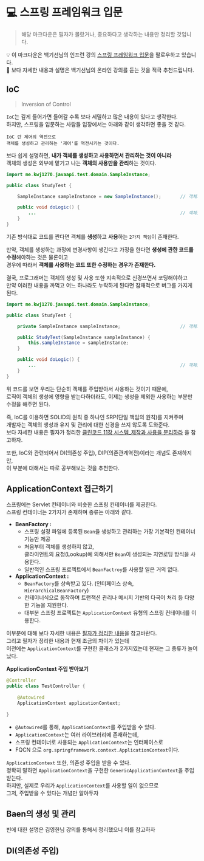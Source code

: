 # 💻 스프링 프레임워크 입문  
> 해당 마크다운은 필자가 몰랐거나, 중요하다고 생각하는 내용만 정리할 것입니다.   
   
💡 이 마크다운은 백기선님의 인프런 강의 [스프링 프레임워크 입문](https://www.inflearn.com/course/spring/dashboard)을 팔로우하고 있습니다.   
🔌 보다 자세한 내용과 설명은 백기선님의 온라인 강의를 듣는 것을 적극 추천드립니다.         
    
## IoC
> Inversion of Control   
          
`IoC`는 깊게 들어가면 들어갈 수록 보다 세밀하고 많은 내용이 있다고 생각한다.                
하지만, 스프링을 입문하는 사람들 입장에서는 아래와 같이 생각하면 좋을 것 같다.         
       
```
IoC 란 제어의 역전으로   
객체를 생성하고 관리하는 '제어'를 역전시키는 것이다.   
```  
보다 쉽게 설명하면, **내가 객체를 생성하고 사용하면서 관리하는 것이 아니라**      
객체의 생성은 외부에 맡기고 나는 **객체의 사용만을 관리**하는 것이다.     

```java
import me.kwj1270.javaapi.test.domain.SampleInstance;

public class StudyTest {

    SampleInstance sampleInstance = new SampleInstance();       // 객체의 생성 방법이 바뀌면 코드 수정해야함

    public void doLogic() {
        ...                                                     // 객체를 사용하는 코드 또한 영향을 받을 가능성이 있다.    
    }
}
```
기존 방식대로 코드를 짠다면 객체를 **생성**하고 **사용**하는 `2가지 책임`이 존재한다.      

만약, 객체를 생성하는 과정에 변경사항이 생긴다고 가정을 한다면 
**생성에 관한 코드를 수정**해야하는 것은 물론이고       
경우에 따라서 **객체를 사용하는 코드 또한 수정하는 경우가 존재한다.**       
             
결국, 프로그래머는 객체의 생성 및 사용 또한 지속적으로 신경쓰면서 코딩해야하고                 
만약 이러한 내용을 까먹고 어느 하나라도 누락하게 된다면 잠재적으로 버그를 가지게 된다.     

```java
import me.kwj1270.javaapi.test.domain.SampleInstance;

public class StudyTest {

    private SampleInstance sampleInstance;                      // 객체의 생성 방법이 바뀌어도 영향이 없다.

    public StudyTest(SampleInstance sampleInstance) {
        this.sampleInstance = sampleInstance;
    }

    public void doLogic() {
        ...                                                     // 객체를 사용하는 코드는 영향을 받을 가능성이 있다.
    }
}

```
위 코드를 보면 우리는 단순히 객체를 주입받아서 사용하는 것이기 때문에,            
로직이 객체의 생성에 영향을 받는다하더라도, 이제는 생성을 제외한 사용하는 부분만 수정을 해주면 된다.          

즉, IoC를 이용하면 SOLID의 원칙 중 하나인 SRP(단일 책임의 원칙)를 지켜주며       
개발자는 객체의 생성과 유지 및 관리에 대한 신경을 쓰지 않도록 도와준다.       
보다 자세한 내용은 필자가 정리한 [클린코드 11장 시스템_제작과 사용을 분리하라](https://github.com/kwj1270/TIL_CleanCode/blob/master/11%20%EC%8B%9C%EC%8A%A4%ED%85%9C.md#%EC%A0%9C%EC%9E%91%EA%B3%BC-%EC%82%AC%EC%9A%A9%EC%9D%84-%EB%B6%84%EB%A6%AC%ED%95%98%EB%9D%BC)
을 참고하자. 
       
또한, IoC와 관련되어서 DI(의존성 주입), DIP(의존관계역전)이라는 개념도 존재하지만,    
이 부분에 대해서는 따로 공부해보는 것을 추천한다.      
    
## ApplicationContext 접근하기  
스프링에는 Servlet 컨테이너와 비슷한 스프링 컨테이너를 제공한다.     
스프링 컨테이너는 2가지가 존재하며 종류는 아래와 같다.  

* **BeanFactory :**   
  * 스프링 설정 파일에 등록된 `Bean`을 생성하고 관리하는 가장 기본적인 컨테이너 기능만 제공
  * 처음부터 객체를 생성하지 않고,   
    클라이언트의 요청(Lookup)에 의해서만 `Bean`이 생성되는 지연로딩 방식을 사용한다.
  * 일반적인 스프링 프로젝트에서 `BeanFactroy`를 사용할 일은 거의 없다.     
* **ApplicationContext :**
  * `BeanFactory`를 상속받고 있다. (인터페이스 상속, `HierarchicalBeanFactory`)     
  * 컨테이너식으로 동작하며 트랜잭션 관리나 메시지 기반의 다국어 처리 등 다양한 기능을 지원한다.
  * 대부분 스프링 프로젝트는 `ApplicationContext` 유형의 스프링 컨테이너를 이용한다.     
    
이부분에 대해 보다 자세한 내용은 [필자가 정리한 내용](https://github.com/kwj1270/TIL_SPRING_QUICK_START/blob/master/03%20%EC%8A%A4%ED%94%84%EB%A7%81%20%EC%BB%A8%ED%85%8C%EC%9D%B4%EB%84%88%20%EB%B0%8F%20%EC%84%A4%EC%A0%95%20%ED%8C%8C%EC%9D%BC.md#12-%EC%8A%A4%ED%94%84%EB%A7%81-%EC%BB%A8%ED%85%8C%EC%9D%B4%EB%84%88-%EC%A2%85%EB%A5%98)을 참고바란다.    
그리고 필자가 정리한 내용과 현재 조금의 차이가 있는데       
이전에는 `ApplicationContext`를 구현한 클래스가 2가지였는데 현재는 그 종류가 늘어났다.     

**ApplicationContext 주입 받아보기**
```java
@Controller
public class TestController {
    
    @Autowired
    ApplicationContext applicationContext;
    
}
```
* `@Autowired`를 통해, `ApplicationContext`를 주입받을 수 있다.  
* `ApplicationContext`는 여러 라이브러리에 존재하는데,      
* 스프링 컨테이너로 사용되는 `ApplicationContext`는 인터페이스로      
* FQCN 으로 `org.springframework.context.ApplicationContext`이다.   
      
`ApplicationContext` 또한, 의존성 주입을 받을 수 있다.     
정확히 말하면 `ApplicationContext`을 구현한 `GenericApplicationContext`을 주입받는다.     
하지만, 실제로 우리가 `ApplicationContext`를 사용할 일이 없으므로    
그저, 주입받을 수 있다는 개념만 알아두자       
    
## Baen의 생성 및 관리   
빈에 대한 설명은 김영한님 강의를 통해서 정리했으니 이를 참고하자  

## DI(의존성 주입)    


